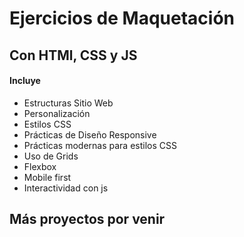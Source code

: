 # Ejercicios de Maquetación
## Con HTMl, CSS y JS

#### Incluye
- Estructuras Sitio Web
- Personalización
- Estilos CSS
- Prácticas de Diseño Responsive
- Prácticas modernas para estilos CSS
- Uso de Grids
- Flexbox
- Mobile first
- Interactividad con js

## Más proyectos por venir
